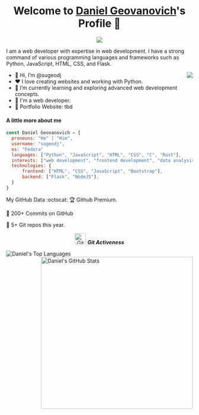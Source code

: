 <h1 align="center">Welcome to <a href="https://github.com/danielgeovanovich">Daniel Geovanovich</a>'s Profile 👋</h1>

<p align="center">
  <a align="center" href="https://github.com/DenverCoder1/readme-typing-svg"><img src="https://readme-typing-svg.herokuapp.com?&font=IBM+Plex+Sans&color=F72EE2&size=25&lines=Welcome+to+my+GitHub+Profile!;I'm+a+Web+Developer;I'm+fluent+in+Web+Development;I'm+passionate+about+building+engaging+websites" /></a>
</p>

<p>I am a web developer with expertise in web development. I have a strong command of various programming languages and frameworks such as Python, JavaScript, HTML, CSS, and Flask.</p>

<img align="right" src="https://media.giphy.com/media/M9gbBd9nbDrOTu1Mqx/giphy.gif">

<ul>
  <li>👋 Hi, I’m @sugeodj</li>
  <li>❤️ I love creating websites and working with Python.</li>
  <li>🌱 I’m currently learning and exploring advanced web development concepts.</li>
  <li>💼 I'm a web developer.</li>
  <li>🧐 Portfolio Website: tbd</li>
</ul>

#### A little more about me
```javascript
const Daniel Geovanovich = {
  pronouns: "He" | "Him",
  username: "sugeodj",
  os: "Fedora"
  languages: ["Python", "JavaScript", "HTML", "CSS", "C", "Rust"],
  interests: ["web development", "frontend development", "data analysis", "software development", "scripting"],
  technologies: {
      frontend: ["HTML", "CSS", "JavaScript", "Bootstrap"],
      backend: ["Flask", "NodeJS"],
  }
}
```

My GitHub Data :octocat:
🏆 Github Premium.

📜 200+ Commits on GitHub

🔑 5+ Git repos this year.

<p align="center">
  <img src="https://media.giphy.com/media/W5eoZHPpUx9sapR0eu/giphy.gif" width="30px" alt="Git"/>&nbsp;<i><b>Git Activeness</b></i>
</p>

<p>
  <img align="left" src="https://github-readme-stats.vercel.app/api/top-langs?username=sugeodj&show_icons=true&locale=en&layout=compact&theme=chartreuse-dark" alt="Daniel's Top Languages" />
</p>

<p>
  <img align="right" src="https://github-readme-stats.vercel.app/api?username=sugeodj&show_icons=true&locale=en&theme=chartreuse-dark" alt="Daniel's GitHub Stats" width="410" />
</p>

<br><br><br><br><br>


<!---
danielgeovanovich/danielgeovanovich is a ✨ special ✨ repository because its `README.md` (this file) appears on your GitHub profile.
You can click the Preview link to take a look at your changes.
--->
